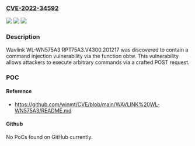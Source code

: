 ### [CVE-2022-34592](https://cve.mitre.org/cgi-bin/cvename.cgi?name=CVE-2022-34592)
![](https://img.shields.io/static/v1?label=Product&message=n%2Fa&color=blue)
![](https://img.shields.io/static/v1?label=Version&message=n%2Fa&color=blue)
![](https://img.shields.io/static/v1?label=Vulnerability&message=n%2Fa&color=brighgreen)

### Description

Wavlink WL-WN575A3 RPT75A3.V4300.201217 was discovered to contain a command injection vulnerability via the function obtw. This vulnerability allows attackers to execute arbitrary commands via a crafted POST request.

### POC

#### Reference
- https://github.com/winmt/CVE/blob/main/WAVLINK%20WL-WN575A3/README.md

#### Github
No PoCs found on GitHub currently.

